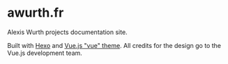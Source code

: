 # awurth.fr

Alexis Wurth projects documentation site.

Built with [Hexo](https://hexo.io) and [Vue.js "vue" theme](https://github.com/vuejs/vuejs.org). All credits for the design go to the Vue.js development team.
